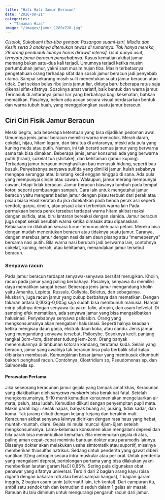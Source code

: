 ```yaml
---
title: "Hati Hati Jamur Beracun"
date: "2020-08-21"
categories: 
  - "Tanaman Hias"
image: "/images/jamur_1280x720.jpg"
---
```


_Cisolok, Sukabumi tiba-tiba gempar. Pasangan suami-istri, Misdia dan Kesih serta 3 anaknya ditemukan tewas di rumahnya. Tak hanya mereka, 29 orang penduduk lainnya harus dirawat intensif. Usut punya usut, ternyata jamur beracun penyebabnya._ Kasus kematian akibat jamur memang bukan satu-dua kali terjadi. Umumnya terjadi ketika musim pertumbuhan jamur, yakni saat musim hujan tiba. Masih terbatasnya pengetahuan orang terhadap sifat dan sosok jamur beracun jadi penyebab utama. Sampai sekarang masih sulit menentukan suatu jamur beracun atau tidak. Dari sekian belas ribu jenis jamur liar, diduga baru beberapa ratus saja dikenal sifat-sifatnya. Sosoknya amat variatif, baik bentuk dan warna jamur. Termasuk di antaranya jamur liar yang berbahaya bagi kesehatan, bahkan mematikan. Pasalnya, belum ada acuan secara visual berdasarkan bentuk dan warna tubuh buah, yang menggolongkan suatu jamur beracun.

## Ciri Ciri Fisik Jamur Beracun

Meski begitu, ada beberapa ketentuan yang bisa dijadikan pedoman awal. Umumnya jenis jamur beracun memiliki warna mencolok. Merah darah, cokelat, hijau, hitam legam, dan biru tua di antaranya, meski ada pula yang kuning muda atau putih. Namun, ini tak berarti semua jamur yang berwarna sama tak bisa dimakan. Beberapa jenis jamur konsumsi ada yang berwarna putih (tiram), cokelat tua (shiitake), dan kehitaman (jamur kuping). Terkadang jamur beracun menghasilkan bau menusuk hidung, seperti bau busuk. Penyebabnya senyawa sulfida yang dimiliki jamur. Itulah sebabnya mengapa serangga atau binatang kecil enggan hinggap di sana. Ada pula yang mempunyai cincin atau cawan. Walaupun, jamur merang mempunyai cawan, tetapi tidak beracun. Jamur beracun biasanya tumbuh pada tempat kotor, seperti pembuangan sampah. Cara lain untuk mengetahui jamur beracun yaitu mengerat badan jamur dengan pisau terbuat dari perak atau pisau biasa Hasil keratan itu jika didekatkan pada benda perak asli seperti sendok, garpu, cincin, atau pisau) akan terbentuk warna lain Pada permukaan benda perak tersebut terdapat warna hitam akibat reaksi dengan sulfida, atau biru lantaran bereaksi dengan sianida. Jamur beracun juga cepat sekali berubah warna ketika dimasak atau dipanaskan. Kebiasaan ini dilakukan secara turun-temurun oleh para petani. Mereka bisa dengan mudah menentukan beracun atau tidaknya suatu jamur. Caranya, dengan merebus jamur dengan nasi dalam daun pisang atau “memepesnya” bersama nasi putih. Bila warna nasi berubah jadi berwarna lain, contohnya cokelat, kuning, merah, atau kehitaman, menandakan jamur tersebut beracun.

### Senyawa racun

Pada jamur beracun terdapat senyawa-senyawa bersifat merugikan. Kholin, racun pada jamur yang paling berbahaya. Pasalnya, senyawa itu memiliki daya mematikan sangat besar. Beberapa jenis jamur mengandung kholin yaitu Amanita, Lepiota, Russula, Collybia, Boletus, dan sebagainya. Muskarin, juga racun jamur yang cukup berbahaya dan mematikan. Dengan takaran antara 0,003g-0,005g saja sudah bisa membunuh manusia. Hampir mirip sifatnya dengan senyawa itu yakni falin, atropin, dan asam helvelat. Di samping efek mematikan, ada senyawa jamur yang bisa mengakibatkan halusinasi. Penyebabnya senyawa psilosibin. Orang yang mengkonsumsinya akan mengalami halusinasi. Seperti halnya keadaan ketika mengisap daun ganja, ekstrak daun koka, atau candu. Jenis jamur yang mengandung senyawa tersebut, Psilocybe. Sosoknya kecil, panjang tangkai 3cm-4cm, diameter tudung lem-2cm. Orang banyak menemukannya di timbunan kotoran kandang, terutama kuda. Selain yang beracun, jamur yang awalnya tak beracun bisa pula berbalik sifat kalau dibiarkan membusuk. Kemungkinan besar jamur yang membusuk ditumbuhi bakteri penghasil racun. Contohnya, Clostridium sp, Pseudomonas sp, dan Salmonella sp.

#### Perawatan Pertama

Jika seseorang keracunan jamur gejala yang tampak amat khas, Keracunan yang diakibatkan oleh _senyawa muskarin_ bisa berakibat fatal. Setelah mengkonsumsinya, 5-10 menit kemudian konsumen akan mengeluarkan air mata, peluh, atau ludah. Kemudian diikuti dengan penyempitan pupil mata. Makin parah lagi : sesak napas, banyak buang air, pusing, tidak sadar, dan koma. Tak jarang diikuti dengan kejang-kejang dan berakhir mati. Keracunan akibat senyawa lainnya dicirikan dengan rasa haus yang hebat, muntah-muntah, diare. Gejala ini mulai muncul 4jam-6jam setelah mengkonsumsinya. Lama-kelamaan konsumen akan mengalami depresi dan bila parah bisa menimbulkan kematian. Bila menemukan gejala di atas, paling aman cepat-cepat meminta bantuan dokter atau paramedis lainnya. Biasanya dokter akan melakukan usaha simtomatik atau suportif, misalnya memberikan thiosulfas natrikus. Sedang untuk penderita yang gawat diberi suntikan l/2mg antropin secara intra muskular atau per oral. Untuk penderita yang mengalami depresi, pertolongan pertama yang bisa dilakukan yakni memberikan larutan garam NaCl 0,85%. Sering pula digunakan obat penawar yang sifatnya universal. Terdiri dari 2 bagian arang kayu (bisa diganti dengan bakaran roti atau beras sampai hangus), 1 bagian garam inggris, 2 bagian asam tanin (alternatif lain, teh kental). Dari campuran itu, ambil satu sendok teh dan kemudian diseduh dalam 1 gelas air masak. Ramuan itu lalu diminum untuk mengurangi pengaruh racun dari jamur.
